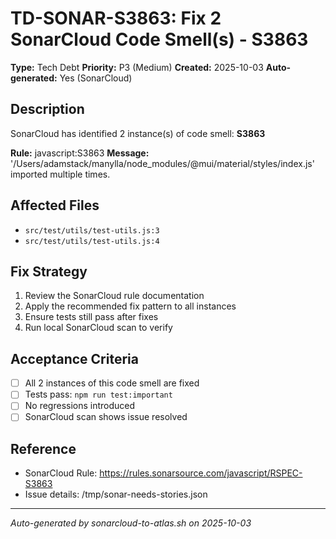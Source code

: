 # TD-SONAR-S3863: Fix 2 SonarCloud Code Smell(s) - S3863

**Type:** Tech Debt
**Priority:** P3 (Medium)
**Created:** 2025-10-03
**Auto-generated:** Yes (SonarCloud)

## Description

SonarCloud has identified 2 instance(s) of code smell: **S3863**

**Rule:** javascript:S3863
**Message:** '/Users/adamstack/manylla/node_modules/@mui/material/styles/index.js' imported multiple times.

## Affected Files

- `src/test/utils/test-utils.js:3`
- `src/test/utils/test-utils.js:4`

## Fix Strategy

1. Review the SonarCloud rule documentation
2. Apply the recommended fix pattern to all instances
3. Ensure tests still pass after fixes
4. Run local SonarCloud scan to verify

## Acceptance Criteria

- [ ] All 2 instances of this code smell are fixed
- [ ] Tests pass: `npm run test:important`
- [ ] No regressions introduced
- [ ] SonarCloud scan shows issue resolved

## Reference

- SonarCloud Rule: https://rules.sonarsource.com/javascript/RSPEC-S3863
- Issue details: /tmp/sonar-needs-stories.json

---

*Auto-generated by sonarcloud-to-atlas.sh on 2025-10-03*
